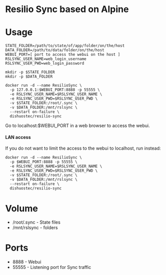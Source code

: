 # Resilio Sync based on Alpine

# Usage

```shell
STATE_FOLDER=/path/to/state/of/app/folder/on/the/host
DATA_FOLDER=/path/to/data/folder/on/the/host
WEBUI_PORT=[ port to access the webui on the host ]
RSLSYNC_USER_NAME=web_login_username
RSLSYNC_USER_PWD=web_login_password

mkdir -p $STATE_FOLDER
mkdir -p $DATA_FOLDER

docker run -d --name ResilioSync \
  -p 127.0.0.1:$WEBUI_PORT:8888 -p 55555 \
  -e RSLSYNC_USER_NAME=$RSLSYNC_USER_NAME \
  -e RSLSYNC_USER_PWD=$RSLSYNC_USER_PWD \
  -v $STATE_FOLDER:/root/.sync \
  -v $DATA_FOLDER:/mnt/rslsync \
  --restart on-failure \
  dishuostec/resilio-sync
```

Go to localhost:$WEBUI_PORT in a web browser to access the webui.

#### LAN access

If you do not want to limit the access to the webui to localhost, run instead:

```shell
docker run -d --name ResilioSync \
  -p $WEBUI_PORT:8888 -p 55555 \
  -e RSLSYNC_USER_NAME=$RSLSYNC_USER_NAME \
  -e RSLSYNC_USER_PWD=$RSLSYNC_USER_PWD \
  -v $STATE_FOLDER:/root/.sync \
  -v $DATA_FOLDER:/mnt/rslsync \
  --restart on-failure \
  dishuostec/resilio-sync
```

# Volume

* /root/.sync - State files
* /mnt/rslsync - folders

# Ports

* 8888 - Webui
* 55555 - Listening port for Sync traffic
